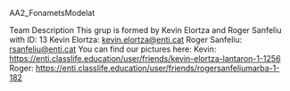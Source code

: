 AA2_FonametsModelat

Team Description
	This grup is formed by Kevin Elortza and Roger Sanfeliu  with ID: 13
		Kevin Elortza: kevin.elortza@enti.cat
		Roger Sanfeliu: rsanfeliu@enti.cat
	You can find our pictures here:
		Kevin: https://enti.classlife.education/user/friends/kevin-elortza-lantaron-1-1256
		Roger: https://enti.classlife.education/user/friends/rogersanfeliumarba-1-182 